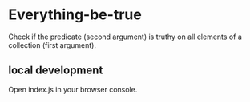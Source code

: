 # Everything-be-true

Check if the predicate (second argument) is truthy on all elements of a collection (first argument).

## local development

Open index.js in your browser console.
